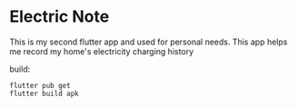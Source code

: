# Electric Note

This is my second flutter app and used for personal needs. This app helps me record my home's electricity charging history

build:
```
flutter pub get
flutter build apk
```
